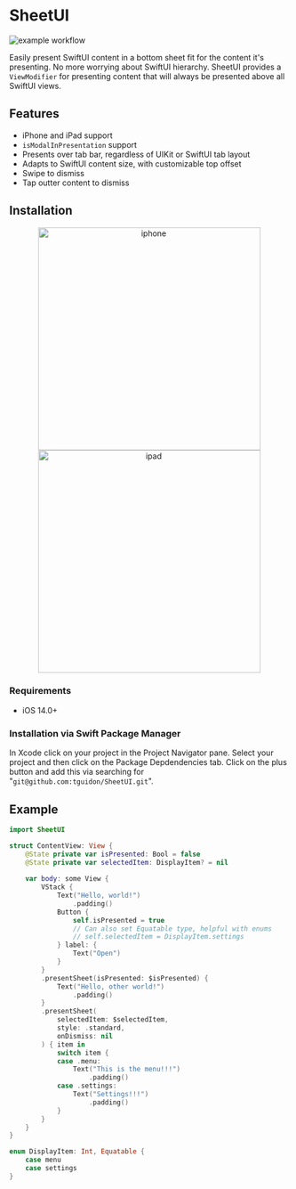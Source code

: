 # SheetUI

![example workflow](https://github.com/tguidon/SheetUI/actions/workflows/swift-test.yml/badge.svg)

Easily present SwiftUI content in a bottom sheet fit for the content it's presenting. No more worrying about SwiftUI hierarchy. SheetUI provides a `ViewModifier` for presenting content that will always be presented above all SwiftUI views.

## Features
- iPhone and iPad support
- `isModalInPresentation` support
- Presents over tab bar, regardless of UIKit or SwiftUI tab layout
- Adapts to SwiftUI content size, with customizable top offset
- Swipe to dismiss
- Tap outter content to dismiss

## Installation

<p align="center">
  <img width="400" alt="iphone" src="https://user-images.githubusercontent.com/665323/150056793-07bb81ef-8725-49ca-b932-2f9cf43b6059.png">
  <img width="400" alt="ipad" src="https://user-images.githubusercontent.com/665323/150056805-a11972f9-1e19-4893-b5a9-30606db28ae4.png">
</p>

### Requirements

- iOS 14.0+

### Installation via Swift Package Manager 

In Xcode click on your project in the Project Navigator pane. Select your project and then click on the Package Depdendencies tab. Click on the plus button and add this via searching for "`git@github.com:tguidon/SheetUI.git`".

## Example

```swift
import SheetUI

struct ContentView: View {
    @State private var isPresented: Bool = false
    @State private var selectedItem: DisplayItem? = nil
    
    var body: some View {
        VStack {
            Text("Hello, world!")
                .padding()
            Button {
                self.isPresented = true
                // Can also set Equatable type, helpful with enums
                // self.selectedItem = DisplayItem.settings
            } label: {
                Text("Open")
            }
        }
        .presentSheet(isPresented: $isPresented) {
            Text("Hello, other world!")
                .padding()
        }
        .presentSheet(
            selectedItem: $selectedItem,
            style: .standard,
            onDismiss: nil
        ) { item in
            switch item {
            case .menu:
                Text("This is the menu!!!")
                    .padding()
            case .settings:
                Text("Settings!!!")
                    .padding()
            }
        }
    }
}

enum DisplayItem: Int, Equatable {
    case menu
    case settings
}
```
